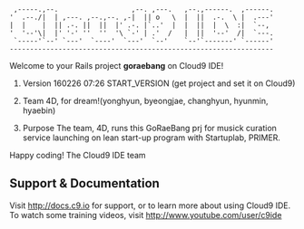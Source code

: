 
     ,-----.,--.                  ,--. ,---.   ,--.,------.  ,------.
    '  .--./|  | ,---. ,--.,--. ,-|  || o   \  |  ||  .-.  \ |  .---'
    |  |    |  || .-. ||  ||  |' .-. |`..'  |  |  ||  |  \  :|  `--, 
    '  '--'\|  |' '-' ''  ''  '\ `-' | .'  /   |  ||  '--'  /|  `---.
     `-----'`--' `---'  `----'  `---'  `--'    `--'`-------' `------'
    ----------------------------------------------------------------- 


Welcome to your Rails project **goraebang** on Cloud9 IDE!

1. Version
    160226 07:26 START_VERSION (get project and set it on Cloud9)

2. Team
    4D, for dream!(yonghyun, byeongjae, changhyun, hyunmin, hyaebin)

3. Purpose
    The team, 4D, runs this GoRaeBang prj for musick curation service launching on lean start-up program with Startuplab, PRIMER.

Happy coding!
The Cloud9 IDE team


## Support & Documentation

Visit http://docs.c9.io for support, or to learn more about using Cloud9 IDE. 
To watch some training videos, visit http://www.youtube.com/user/c9ide
